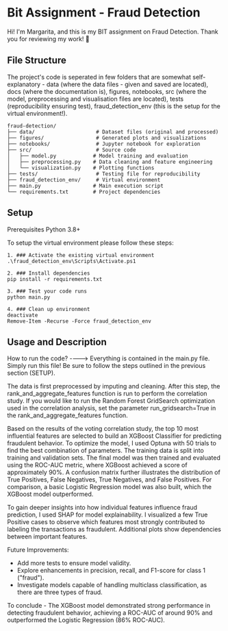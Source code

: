 # Bit Assignment - Fraud Detection
Hi! I'm Margarita, and this is my BIT assignment on Fraud Detection. Thank you for reviewing my work! 🙂

## File Structure
 The project's code is seperated in few folders that are somewhat self-explanatory - data (where the data files - given and saved are located), docs (where the documentation is), figures, notebooks, src (where the model, preprocessing and visualisation files are located), tests (reproducibility ensuring test), fraud_detection_env (this is the setup for the virtual environment!).
```
fraud-detection/
├── data/                    # Dataset files (original and processed)
├── figures/                 # Generated plots and visualizations  
├── notebooks/               # Jupyter notebook for exploration
├── src/                     # Source code
│   ├── model.py            # Model training and evaluation
│   ├── preprocessing.py    # Data cleaning and feature engineering
│   └── visualization.py    # Plotting functions
├── tests/                   # Testing file for reproducibility
├── fraud_detection_env/     # Virtual environment
├── main.py                 # Main execution script
└── requirements.txt        # Project dependencies
```
## Setup
Prerequisites
Python 3.8+

To setup the virtual environment please follow these steps:
```
1. ### Activate the existing virtual environment
.\fraud_detection_env\Scripts\Activate.ps1

2. ### Install dependencies
pip install -r requirements.txt

3. ### Test your code runs
python main.py

4. ### Clean up environment
deactivate
Remove-Item -Recurse -Force fraud_detection_env
```
## Usage and Description
How to run the code? 
----> Everything is contained in the main.py file. Simply run this file! Be sure to follow the steps outlined in the previous section (SETUP).

The data is first preprocessed by imputing and cleaning. After this step, the rank_and_aggregate_features function is run to perform the correlation study. If you would like to run the Random Forest GridSearch optimization used in the correlation analysis, set the parameter run_gridsearch=True in the rank_and_aggregate_features function.

Based on the results of the voting correlation study, the top 10 most influential features are selected to build an XGBoost Classifier for predicting fraudulent behavior. To optimize the model, I used Optuna with 50 trials to find the best combination of parameters. The training data is split into training and validation sets. The final model was then trained and evaluated using the ROC-AUC metric, where XGBoost achieved a score of approximately 90%. A confusion matrix further illustrates the distribution of True Positives, False Negatives, True Negatives, and False Positives. For comparison, a basic Logistic Regression model was also built, which the XGBoost model outperformed.

To gain deeper insights into how individual features influence fraud prediction, I used SHAP for model explainability. I visualized a few True Positive cases to observe which features most strongly contributed to labeling the transactions as fraudulent. Additional plots show dependencies between important features.

Future Improvements:
- Add more tests to ensure model validity.
- Explore enhancements in precision, recall, and F1-score for class 1 ("fraud").
- Investigate models capable of handling multiclass classification, as there are three types of fraud.

To conclude - The XGBoost model demonstrated strong performance in detecting fraudulent behavior, achieving a ROC-AUC of around 90% and outperformed the Logistic Regression (86% ROC-AUC).